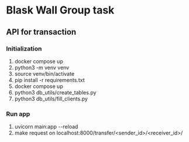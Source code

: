 # Blask Wall Group task
## API for transaction
### Initialization
1. docker compose up
2. python3 -m venv venv
3. source venv/bin/activate
4. pip install -r requirements.txt
5. docker compose up
6. python3 db_utils/create_tables.py
7. python3 db_utils/fill_clients.py
### Run app
1. uvicorn main:app --reload
2. make request on localhost:8000/transfer/<sender_id>/<receiver_id>/<amount>